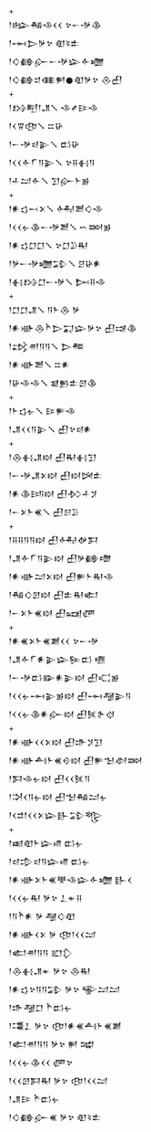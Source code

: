 <div class='block'>
<div class='line'>+</div>
<div class='line'>𒁹𒈗𒄀𒈾𒌋𒌋 𒆳𒀸𒋩𒆠</div>
<div class='line'>𒁹𒆰𒆕𒃻𒆳 𒊏𒂟𒉺</div>
<div class='line'>𒁹𒄭𒂵𒅎𒀸𒋩𒇽𒅆𒁾</div>
<div class='line'>𒁹𒄭𒂵𒄑𒈪𒂍𒊹𒊏𒃻𒆳 𒊮𒌷</div>
<div class='line'>+</div>
<div class='line'>𒁹𒋳𒋃𒁹𒂗𒑳 𒈾𒍦𒄿𒈾</div>
<div class='line'>𒁹𒌋𒐊𒂦𒑳 𒇹𒄩</div>
<div class='line'>𒁹𒀸𒋩𒁀𒉌𒑳 𒆗𒄩</div>
<div class='line'>𒁹𒌋𒌋𒅆𒇲𒀀𒉌𒑳 𒆳𒍝𒈬𒀀</div>
<div class='line'>𒁹𒈦𒁺𒅆𒑳 𒋛𒅎𒈨𒂊</div>
<div class='line'>+</div>
<div class='line'>𒁹𒀭𒌓𒁁𒉽𒑳 𒅈𒍪𒄭𒈾</div>
<div class='line'>𒁹𒌋𒌋𒉡𒆠𒀸𒋩𒍪𒑳 𒌀𒇷𒂊</div>
<div class='line'>𒁹𒀭𒌓𒆸𒆸𒑳 𒆳𒆸𒊒𒊑</div>
<div class='line'>𒁹𒃻𒀸𒋩𒁾𒁉𒑳 𒆪𒄩𒀭</div>
<div class='line'>𒁹𒈬𒋳𒆸𒀸𒋩𒑳 𒄖𒍝𒈾</div>
<div class='line'>+</div>
<div class='line'>𒁹𒆸𒆸𒂗𒑳 𒀀𒈨𒁲 𒃻</div>
<div class='line'>𒁹𒀭𒀝𒁲𒋻𒆕𒍑𒇽𒃻𒆳 𒌷𒀏𒆠</div>
<div class='line'>𒁹𒃶𒉣𒀀𒀀𒑳 𒆕𒍣</div>
<div class='line'>𒁹𒀭𒀝𒍪𒑳 𒇹𒀭</div>
<div class='line'>𒁹𒄩𒈾𒈾𒑳 𒇯𒁖𒉺𒇻𒆠</div>
<div class='line'>+</div>
<div class='line'>𒁹𒈨𒌓𒉡𒑳 𒄿𒊓𒈾</div>
<div class='line'>𒁹𒂗𒌋𒌋𒀀𒉌𒑳 𒌷𒆳𒁀𒀭</div>
<div class='line'>+</div>
<div class='line'>𒁹𒁲𒈬𒂗𒊭 𒌷𒊑𒈬𒋛</div>
<div class='line'>𒁹𒀸𒋩𒂗𒉽𒊭 𒌷𒊭𒄽𒉺</div>
<div class='line'>𒁹𒀭𒆠𒅀𒊭 𒌷𒁴𒈦𒋡</div>
<div class='line'>𒁹𒀸𒉽𒈨𒌍𒑳 𒌷𒂉𒊒</div>
<div class='line'>+</div>
<div class='line'>𒁹𒍝𒍝𒀀𒀀𒊭 𒌷𒅈𒉻𒁕</div>
<div class='line'>𒁹𒂗𒅆𒇲𒀀𒉌𒊭 𒌷𒃻𒂵𒈩</div>
<div class='line'>𒁹𒀭𒀝𒁺𒉽𒊭 𒌷𒊓𒈨𒊑𒈾</div>
<div class='line'>𒁹𒄀𒄭𒇻𒊭 𒌷𒉺𒊑𒅗</div>
<div class='line'>𒁹𒀸𒉽𒈨𒌍𒊭 𒌷𒍢𒂇</div>
<div class='line'>+</div>
<div class='line'>𒁹𒀭𒌍𒉽𒈨𒌍𒋢𒌋𒌋 𒆳𒀸𒋩</div>
<div class='line'>𒁹𒂗𒅆𒇲𒀭𒉌𒇽𒌉𒆗 𒍠</div>
<div class='line'>𒁹𒀸𒋩𒆗𒅔𒀭𒉌𒊭 𒌷𒄣𒂊</div>
<div class='line'>𒁹𒌋𒌋𒉡𒆰𒉌𒂊𒊭 𒌷𒆰𒆷𒉌𒀀</div>
<div class='line'>𒁹𒌋𒌋𒉡𒆠𒀭𒅎𒊭 𒌷𒍮𒉿𒋼</div>
<div class='line'>+</div>
<div class='line'>𒁹𒀭𒀝𒌋𒌋𒉽𒊭 𒌷𒈥𒋡𒋛</div>
<div class='line'>𒁹𒀭𒀝𒋀𒈨𒌍𒄰𒊭 𒌷𒊓𒈠𒀠𒇷</div>
<div class='line'>𒁹𒁕𒈾𒉡𒊭 𒌷𒌋𒌋𒍮𒀀</div>
<div class='line'>𒁹𒋫𒌋𒀀𒉡𒊭 𒌷𒈠𒄀𒁺𒉡</div>
<div class='line'>𒁹𒌋𒄥𒌋𒌋𒉽𒇽𒃲𒁉𒈜</div>
<div class='line'>+</div>
<div class='line'>𒁹𒀜𒊏𒈨𒇽𒈛 𒆗𒉡</div>
<div class='line'>𒁹𒁀𒄠𒁀𒀀𒇽𒈛 𒆗𒉡</div>
<div class='line'>𒁹𒀭𒀝𒉽𒈨𒌍𒋧𒈾𒇽𒅆𒁾 𒃲𒌋</div>
<div class='line'>𒁹𒌋𒌋𒉡𒊑 𒃻𒆳 𒁇𒄬𒍝</div>
<div class='line'>𒁹𒀀𒋻𒀭 𒃻 𒆷𒄭𒊏</div>
<div class='line'>𒁹𒀭𒀝𒌋𒉽 𒃻 𒂦𒁹𒌋𒌋𒁺</div>
<div class='line'>𒁹𒅗𒉣𒀀𒀀 𒊬𒁷</div>
<div class='line'>𒁹𒁲𒈬𒂗𒄬 𒃻𒆳 𒁲𒊑</div>
<div class='line'>𒁹𒀭𒌓𒆳𒀀𒀀𒁉 𒃻𒆳 𒊍𒁺𒁺</div>
<div class='line'>𒁹𒈥𒆷𒆸 𒋻𒆗𒉡</div>
<div class='line'>𒁹𒃮𒁇 𒃻𒆳 𒂦𒁹𒀭𒌍𒋀𒈨𒌍𒋢</div>
<div class='line'>𒁹𒅗𒉣𒀀𒀀 𒃻𒆳 𒂍 𒉋</div>
<div class='line'>𒁹𒌋𒌋𒉡𒆠𒌋𒌋 𒂇𒆳</div>
<div class='line'>𒁹𒌋𒌋𒇻𒁕𒊑 𒃻𒆳 𒂦𒁹𒌋𒌋𒁺</div>
<div class='line'>𒁹𒂗𒄿 𒋻𒆗𒉡</div>
<div class='line'>𒁹𒄭𒂵𒅎𒌍 𒃻𒆳 𒊏𒂟𒉺</div>
</div>